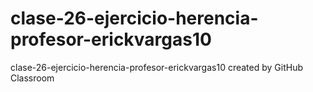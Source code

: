 # clase-26-ejercicio-herencia-profesor-erickvargas10
clase-26-ejercicio-herencia-profesor-erickvargas10 created by GitHub Classroom
